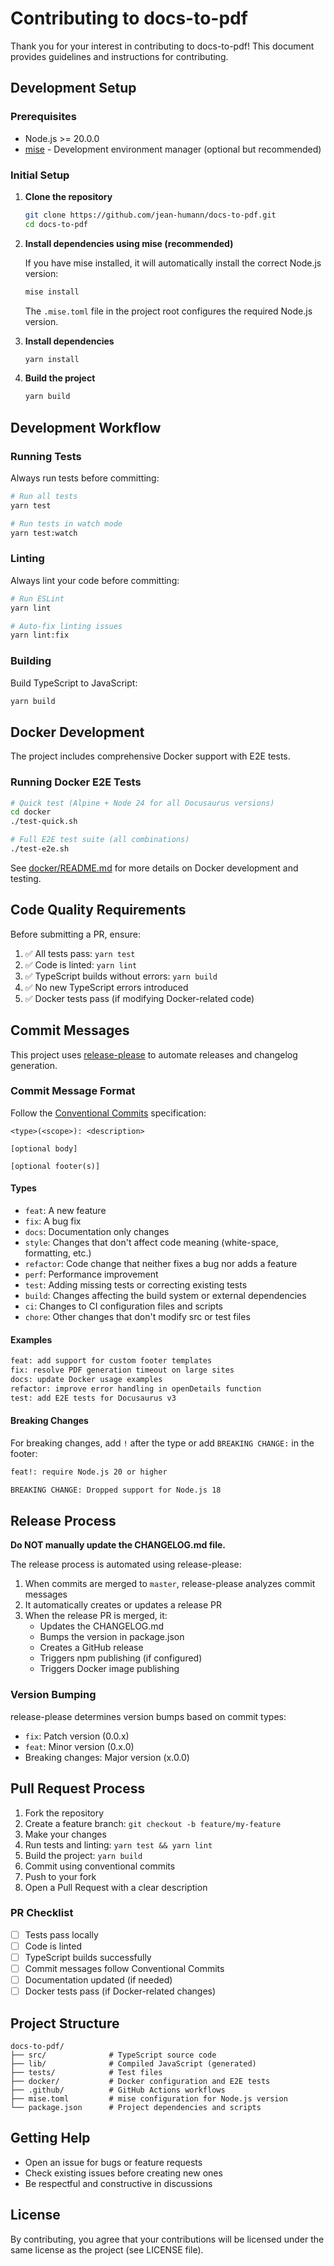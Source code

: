# Contributing to docs-to-pdf

Thank you for your interest in contributing to docs-to-pdf! This document provides guidelines and instructions for contributing.

## Development Setup

### Prerequisites

- Node.js >= 20.0.0
- [mise](https://mise.jit.su/) - Development environment manager (optional but recommended)

### Initial Setup

1. **Clone the repository**
   ```bash
   git clone https://github.com/jean-humann/docs-to-pdf.git
   cd docs-to-pdf
   ```

2. **Install dependencies using mise (recommended)**

   If you have mise installed, it will automatically install the correct Node.js version:
   ```bash
   mise install
   ```

   The `.mise.toml` file in the project root configures the required Node.js version.

3. **Install dependencies**
   ```bash
   yarn install
   ```

4. **Build the project**
   ```bash
   yarn build
   ```

## Development Workflow

### Running Tests

Always run tests before committing:

```bash
# Run all tests
yarn test

# Run tests in watch mode
yarn test:watch
```

### Linting

Always lint your code before committing:

```bash
# Run ESLint
yarn lint

# Auto-fix linting issues
yarn lint:fix
```

### Building

Build TypeScript to JavaScript:

```bash
yarn build
```

## Docker Development

The project includes comprehensive Docker support with E2E tests.

### Running Docker E2E Tests

```bash
# Quick test (Alpine + Node 24 for all Docusaurus versions)
cd docker
./test-quick.sh

# Full E2E test suite (all combinations)
./test-e2e.sh
```

See [docker/README.md](./docker/README.md) for more details on Docker development and testing.

## Code Quality Requirements

Before submitting a PR, ensure:

1. ✅ All tests pass: `yarn test`
2. ✅ Code is linted: `yarn lint`
3. ✅ TypeScript builds without errors: `yarn build`
4. ✅ No new TypeScript errors introduced
5. ✅ Docker tests pass (if modifying Docker-related code)

## Commit Messages

This project uses [release-please](https://github.com/googleapis/release-please) to automate releases and changelog generation.

### Commit Message Format

Follow the [Conventional Commits](https://www.conventionalcommits.org/) specification:

```
<type>(<scope>): <description>

[optional body]

[optional footer(s)]
```

#### Types

- `feat`: A new feature
- `fix`: A bug fix
- `docs`: Documentation only changes
- `style`: Changes that don't affect code meaning (white-space, formatting, etc.)
- `refactor`: Code change that neither fixes a bug nor adds a feature
- `perf`: Performance improvement
- `test`: Adding missing tests or correcting existing tests
- `build`: Changes affecting the build system or external dependencies
- `ci`: Changes to CI configuration files and scripts
- `chore`: Other changes that don't modify src or test files

#### Examples

```bash
feat: add support for custom footer templates
fix: resolve PDF generation timeout on large sites
docs: update Docker usage examples
refactor: improve error handling in openDetails function
test: add E2E tests for Docusaurus v3
```

#### Breaking Changes

For breaking changes, add `!` after the type or add `BREAKING CHANGE:` in the footer:

```bash
feat!: require Node.js 20 or higher

BREAKING CHANGE: Dropped support for Node.js 18
```

## Release Process

**Do NOT manually update the CHANGELOG.md file.**

The release process is automated using release-please:

1. When commits are merged to `master`, release-please analyzes commit messages
2. It automatically creates or updates a release PR
3. When the release PR is merged, it:
   - Updates the CHANGELOG.md
   - Bumps the version in package.json
   - Creates a GitHub release
   - Triggers npm publishing (if configured)
   - Triggers Docker image publishing

### Version Bumping

release-please determines version bumps based on commit types:

- `fix`: Patch version (0.0.x)
- `feat`: Minor version (0.x.0)
- Breaking changes: Major version (x.0.0)

## Pull Request Process

1. Fork the repository
2. Create a feature branch: `git checkout -b feature/my-feature`
3. Make your changes
4. Run tests and linting: `yarn test && yarn lint`
5. Build the project: `yarn build`
6. Commit using conventional commits
7. Push to your fork
8. Open a Pull Request with a clear description

### PR Checklist

- [ ] Tests pass locally
- [ ] Code is linted
- [ ] TypeScript builds successfully
- [ ] Commit messages follow Conventional Commits
- [ ] Documentation updated (if needed)
- [ ] Docker tests pass (if Docker-related changes)

## Project Structure

```
docs-to-pdf/
├── src/              # TypeScript source code
├── lib/              # Compiled JavaScript (generated)
├── tests/            # Test files
├── docker/           # Docker configuration and E2E tests
├── .github/          # GitHub Actions workflows
├── mise.toml         # mise configuration for Node.js version
└── package.json      # Project dependencies and scripts
```

## Getting Help

- Open an issue for bugs or feature requests
- Check existing issues before creating new ones
- Be respectful and constructive in discussions

## License

By contributing, you agree that your contributions will be licensed under the same license as the project (see LICENSE file).
